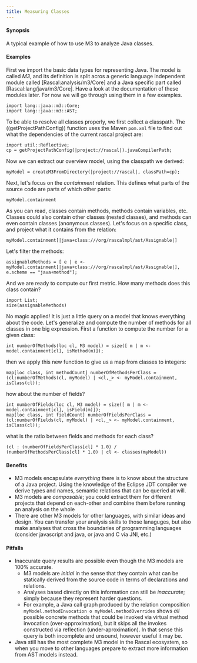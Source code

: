 ```yaml
---
title: Measuring Classes
---
```


#### Synopsis

A typical example of how to use M3 to analyze Java classes.

#### Examples


First we import the basic data types for representing Java. The model is called _M3_, and its definition is split acros a generic
language independent module called [Rascal:analysis/m3/Core] and a Java specific part called [Rascal:lang/java/m3/Core]. Have a look at the documentation 
of these modules later. For now we will go through using them in a few examples.

```rascal-shell
import lang::java::m3::Core;
import lang::java::m3::AST;
```

To be able to resolve all classes properly, we first collect a classpath. The 
((getProjectPathConfig)) function uses the Maven `pom.xml` file to find out what the
dependencies of the current rascal project are:
```rascal-shell,continue
import util::Reflective;
cp = getProjectPathConfig(|project://rascal|).javaCompilerPath;
```

Now we can extract our overview model, using the classpath we derived:
```rascal-shell,continue
myModel = createM3FromDirectory(|project://rascal|, classPath=cp);
```

Next, let's focus on the _containment_ relation. This defines what parts of the source code are parts of which other parts:
```rascal-shell,continue
myModel.containment
```
As you can read, classes contain methods, methods contain variables, etc. Classes could also contain other classes (nested classes), and methods can even contain classes (anonymous classes). Let's focus on a specific class, and project what it contains from the relation:
```rascal-shell,continue
myModel.containment[|java+class:///org/rascalmpl/ast/Assignable|]
```
Let's filter the methods:
```rascal-shell,continue
assignableMethods = [ e | e <- myModel.containment[|java+class:///org/rascalmpl/ast/Assignable|], e.scheme == "java+method"];
```
And we are ready to compute our first metric. How many methods does this class contain?
```rascal-shell,continue
import List;
size(assignableMethods)
```
No magic applied! It is just a little query on a model that knows everything about the code. Let's generalize and compute the number of methods for all classes in one big expression. First a function to compute the number for a given class:
```rascal-shell,continue
int numberOfMethods(loc cl, M3 model) = size([ m | m <- model.containment[cl], isMethod(m)]);
```
then we apply this new function to give us a map from classes to integers:
```rascal-shell,continue
map[loc class, int methodCount] numberOfMethodsPerClass = (cl:numberOfMethods(cl, myModel) | <cl,_> <- myModel.containment, isClass(cl));
```
how about the number of fields?
```rascal-shell,continue
int numberOfFields(loc cl, M3 model) = size([ m | m <- model.containment[cl], isField(m)]);
map[loc class, int fieldCount] numberOfFieldsPerClass = (cl:numberOfFields(cl, myModel) | <cl,_> <- myModel.containment, isClass(cl));
```
what is the ratio between fields and methods for each class?
```rascal-shell,continue
(cl : (numberOfFieldsPerClass[cl] * 1.0) / (numberOfMethodsPerClass[cl] * 1.0) | cl <- classes(myModel))
```

#### Benefits

* M3 models encapsulate *everything* there is to know about the structure of a Java project. Using the knowledge of the Eclipse JDT compiler we derive types and names, semantic relations that can be queried at will.
* M3 models are *composable*; you could extract them for different projects that depend on each-other and combine them before running an analysis on the whole
* There are other M3 models for other languages, with similar ideas and design. You can transfer your analysis skills to those lanaguges, but also make analyses that cross the boundaries of programming languages (consider javascript and java, or java and C via JNI, etc.)

#### Pitfalls

* Inaccurate query results are possible even though the M3 models are 100% accurate. 
   * M3 models are *initial* in the sense that they contain what can be statically derived from the source code in terms of declarations and relations. 
   * Analyses based directly on this information can still be *inaccurate*; simply because they represent harder questions.
   * For example, a Java call graph produced by the relation composition `myModel.methodInvocation o myModel.methodOverrides` shows _all_ possible concrete methods that could be invoked via virtual method invocation (over-approximation), but it skips all the invokes constructed via reflection (under-aproximation). In that sense this query is both incomplete and unsound, however useful it may be.
* Java still has the most complete M3 model in the Rascal ecosystem, so when you move to other languages prepare to extract more information from AST models instead.